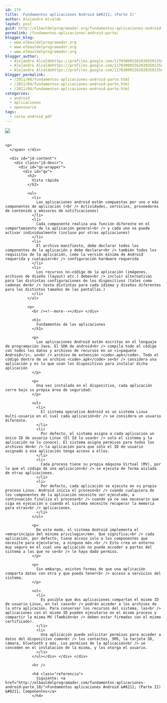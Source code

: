 ```yaml
---
id: 174
title: 'Fundamentos aplicaciones Android &#8211; (Parte I)'
author: Alejandro Alcalde
layout: post
guid: http://elbauldelprogramador.org/fundamentos-aplicaciones-android-parte-i/
permalink: /fundamentos-aplicaciones-android-parte/
blogger_blog:
  - www.elbauldelprogramador.org
  - www.elbauldelprogramador.org
  - www.elbauldelprogramador.org
blogger_author:
  - Alejandro Alcaldehttps://profiles.google.com/117030001562039350135noreply@blogger.com
  - Alejandro Alcaldehttps://profiles.google.com/117030001562039350135noreply@blogger.com
  - Alejandro Alcaldehttps://profiles.google.com/117030001562039350135noreply@blogger.com
blogger_permalink:
  - /2011/04/fundamentos-aplicaciones-android-parte.html
  - /2011/04/fundamentos-aplicaciones-android-parte.html
  - /2011/04/fundamentos-aplicaciones-android-parte.html
categories:
  - android
  - aplicaciones
  - opensource
tags:
  - curso android pdf
---
```

<img border="0" src="http://elbauldelprogramador.com/content/uploads/2013/07/iconoAndroid.png" style="clear:left; float:left;margin-right:1em; margin-bottom:1em" />

<div class="g-unit" id="doc-content">
  <a name="top"></a> </p> 
  
  <div id="jd-header" class="guide-header">
    <span class="crumb"><br /> &nbsp;</p> 
    
    <p>
      </span> </div> 
      
      <div id="jd-content">
        <div class="jd-descr">
          <div id="qv-wrapper">
            <div id="qv">
              <h2>
                Vista rápida
              </h2>
              
              <ul>
                <li>
                  Las aplicaciones android están compuestas por uno o más componentes de aplicación (<br /> Actividades, servícios, proveedores de contenido y emisores de notificaciones)
                </li>
                <li>
                  Cada componente realiza una función diferente en el comportamiento de la aplicación general<br /> y cada uno se puede activar individualmente (incluso por otras aplicaciones)
                </li>
                <li>
                  El archivo manifiesto, debe declarar todos los componentes de la aplicación y debe declarar<br /> también todos los requisitos de la aplicación, como la versión mínima de Android requerida y cualquier<br /> configuración hardware requerida
                </li>
                <li>
                  Los recursos no-código de la aplicación (imágenes, archivos de diseño (layout) etc.) deben<br /> incluir alternativas para las distintas configuraciones de los dispositivos (tales como cadenas de<br /> texto distintas para cada idioma y diseños diferentes para los distintos tamaños de las pantallas.)
                </li>
              </ul>
              
              <p>
                <br /><!--more--></div> </div> 
                
                <h1>
                  Fundamentos de las aplicaciones
                </h1>
                
                <p>
                  Las aplicaciones Android están escritas en el lenguaje de programación Java. El SDK de android<br /> compila todo el código con todos los datos y archivos de recursos en un <i>paquete Android</i>, un<br /> archivo de extensión <code>.apk</code>. Todo el código dentro de un archivo <code>.apk</code> se<br /> considera una aplicación y es lo que usan los dispositívos para instalar dicha aplicación
                </p>
                
                <p>
                  Una vez instalada en el dispositivo, cada aplicación corre bajo su própia área de seguridad:
                </p>
                
                <ul>
                  <li>
                    El sistema operativo Android es un sistema Linux multi-usuario en el cual cada aplicación<br /> se considera un usuario diferente.
                  </li>
                  <li>
                    Por defecto, el sistama asigna a cada aplicación un único ID de usuario Linux (El Id lo usa<br /> solo el sistema y la aplicación no lo conoce). El sistema asigna permisos para todos los archivos de<br /> la aplicación para que sólo el ID de usuario asignado a esa aplicación tenga acceso a ellos.
                  </li>
                  <li>
                    Cada proceso tiene su propia máquina Virtual (MV), por lo que el código de una aplicación<br /> se ejecuta de forma aislada de otras aplicaciones.
                  </li>
                  <li>
                    Por defecto, cada aplicación se ejecuta en su propio proceso Linux. Android inicia el proceso<br /> cuando cualquiera de los componentes de la aplicación necesite ser ejecutado, a continuación finaliza el proceso<br /> cuando ya no sea necesario que siga en ejecución o cuando el sistema necesite recuperar la memoria para otras<br /> aplicaciones.
                  </li>
                </ul>
                
                <p>
                  De este modo, el sistema Android implementa el <em>principio del mínimo privilegio</em>. Que significa;<br /> cada aplicación, por defecto, tiene acceso solo a los componentes que necesite para ejecutarse, a ninguno más.<br /> Esto crea un entorno muy seguro en el cual una aplicación no puede acceder a partes del sistema a las que no se<br /> le haya dado permiso.
                </p>
                
                <p>
                  Sin embargo, existen formas de que una aplicación comparta datos con otra y que pueda tener<br /> acceso a servicios del sistema.
                </p>
                
                <ul>
                  <li>
                    Es posible que dos aplicaciones compartan el mismo ID de usuario Linux, en tal caso<br /> podrán acceder a los archivos de la otra aplicación. Para conservar los recursos del sistema, las<br /> aplicaciones con el mismo ID pueden ejecutarse en el mismo proceso y compartir la misma MV (También<br /> deben estar firmadas con el mismo certificado).
                  </li>
                  <li>
                    Una aplicación puede solicitar permisos para acceder a datos del dispositivo como<br /> los contactos, SMS, la tarjeta SD, cámara, bluetooth y más. Los permisos de la aplicación<br /> se conceden en el instalación de la misma, y los otorga el usuario.
                  </li>
                </ul></div> </div> </div> 
                
                <hr />
                
                <h4 class="referencia">
                  Siguiente: <a href="http://elbauldelprogramador.com/fundamentos-aplicaciones-android-parte_18/">Fundamentos aplicaciones Android &#8211; (Parte II) &#8211; Componentes</a>
                </h4>
                
                